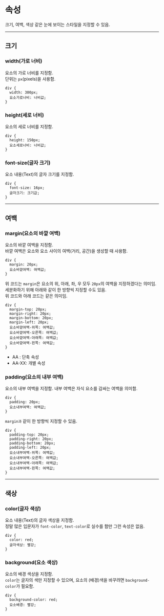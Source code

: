 # 속성
크기, 여백, 색상 같은 눈에 보이는 스타일을 지정할 수 있음.  
  
---
## 크기
### width(가로 너비)  
요소의 가로 너비를 지정함.  
단위는 `px`(pixels)을 사용함.  
  
```
div {
  width: 300px;
  요소가로너비: 너비값;
}
```  
  
### height(세로 너비)
요소의 세로 너비를 지정함.  
```
div {
  height: 150px;
  요소세로너비: 너비값;
}
```
### font-size(글자 크기)
요소 내용(Text)의 글자 크기를 지정함.  
```
div {
  font-size: 16px;
  글자크기: 크기값;
}
```
  
---
## 여백
### margin(요소의 바깥 여백)
요소의 바깥 여백을 지정함.  
바깥 여백은 요소와 요소 사이의 여백(거리, 공간)을 생성할 때 사용함.  
```
div {
  margin: 20px;
  요소바깥여백: 여백값;
}
```
위 코드는 `margin`은 요소의 위, 아래, 좌, 우 모두 `20px`의 여백을 지정하겠다는 의미임.  
세분화하기 위해 아래와 같이 한 방향씩 지정할 수도 있음.  
위 코드와 아래 코드는 같은 의미임.  
```
div {
  margin-top: 20px;
  margin-right: 20px;
  margin-bottom: 20px;
  margin-left: 20px;
  요소바깥여백-위쪽: 여백값;
  요소바깥여백-오른쪽: 여백값;
  요소바깥여백-아래쪽: 여백값;
  요소바깥여백-왼쪽: 여백값;
}
```
- AA : 단축 속성
- AA-XX: 개별 속성

### padding(요소의 내부 여백)
요소의 내부 여백을 지정함.
내부 여백은 자식 요소를 감싸는 여백을 의미함.
```
div {
  padding: 20px;
  요소내부여백: 여백값;
}
```
`margin과` 같이 한 방향씩 지정할 수 있음.
```
div {
  padding-top: 20px;
  padding-right: 20px;
  padding-bottom: 20px;
  padding-left: 20px;
  요소내부여백-위쪽: 여백값;
  요소내부여백-오른쪽: 여백값;
  요소내부여백-아래쪽: 여백값;
  요소내부여백-왼쪽: 여백값;
}
```
  
---
## 색상
### color(글자 색상)
요소 내용(Text)의 글자 색상을 지정함.  
정말 많은 입문자가 `font-color`, `text-color`로 실수를 함만 그런 속성은 없음.  
```
div {
  color: red;
  글자색상: 빨강;
}
```
### background(요소 색상)
요소의 배경 색상을 지정함.  
`color`는 글자의 색만 지정할 수 있으며, 요소의 (배경)색을 바꾸려면 `background-color`가 필요함.  
```
div {
  background-color: red;
  요소배경: 빨강;
}
```